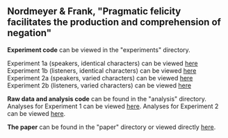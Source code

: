 ## Nordmeyer & Frank, "Pragmatic felicity facilitates the production and comprehension of negation"


**Experiment code** can be viewed in the "experiments" directory.  


Experiment 1a (speakers, identical characters) can be viewed 
[here](http://anordmey.github.io/negatron/experiments/experiment1/speakers/negatron.html)
Experiment 1b (listeners, identical characters) can be viewed 
[here](http://anordmey.github.io/negatron/experiments/experiment1/listeners/negatron.html)
Experiment 2a (speakers, varied characters) can be viewed 
[here](http://anordmey.github.io/negatron/experiments/experiment2/speakers/negatron.html)
Experiment 2b (listeners, varied characters) can be viewed 
[here](http://anordmey.github.io/negatron/experiments/experiment2/listeners/negatron.html)

**Raw data and analysis code** can be found in the "analysis" directory.  
Analyses for Experiment 1 can be viewed [here](http://anordmey.github.io/negatron/analyses/experiment1/negatron-analyses.html).
Analyses for Experiment 2 can be viewed [here](http://anordmey.github.io/negatron/analyses/experment2/negatron-analyses.html).

**The paper** can be found in the "paper" directory or viewed directly [here](http://anordmey.github.io/negatron/negatron.pdf).  